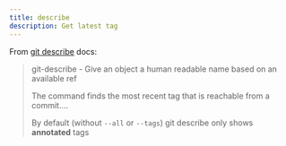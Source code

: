 ```yaml
---
title: describe
description: Get latest tag
---
```


From [git describe](https://git-scm.com/docs/git-describe) docs:

> git-describe - Give an object a human readable name based on an available ref
>
> The command finds the most recent tag that is reachable from a commit....
>
> By default (without `--all` or `--tags`) git describe only shows **annotated** tags
